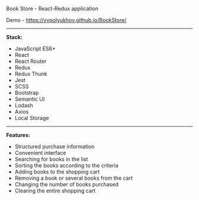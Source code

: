Book Store - React-Redux application

Demo - https://vvpolyukhov.github.io/BookStore/

-----

**Stack:**

* JavaScript ES6+
* React
* React Router
* Redux
* Redux Thunk
* Jest
* SCSS
* Bootstrap
* Semantic UI
* Lodash
* Axios
* Local Storage

-----

**Features:**

* Structured purchase information
* Convenient interface
* Searching for books in the list
* Sorting the books according to the criteria
* Adding books to the shopping cart
* Removing a book or several books from the cart
* Changing the number of books purchased
* Clearing the entire shopping cart
